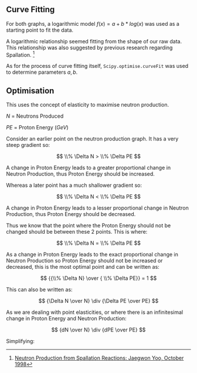 ## Curve Fitting

For both graphs, a logarithmic model $f(x) = a + b*log(x)$ was used as a starting point to fit the data. 

A logarithmic relationship seemed fitting from the shape of our raw data. This relationship was also suggested by previous research regarding Spallation. [^1]

As for the process of curve fitting itself, `Scipy.optimise.curveFit` was used to determine parameters $a,b$. 

## Optimisation 

This uses the concept of elasticity to maximise neutron production. 

$N$ = Neutrons Produced 

$PE$ = Proton Energy ($GeV$)

Consider an earlier point on the neutron production graph. It has a very steep gradient so:

$$ \\% \Delta N > \\% \Delta PE $$

A change in Proton Energy leads to a greater proportional change in Neutron Production, thus Proton Energy should be increased. 

Whereas a later point has a much shallower gradient so:

$$ \\% \Delta N < \\% \Delta PE $$

A change in Proton Energy leads to a lesser proportional change in Neutron Production, thus Proton Energy should be decreased. 

Thus we know that the point where the Proton Energy should not be changed should be between these 2 points. This is where: 

$$ \\% \Delta N = \\% \Delta PE $$

As a change in Proton Energy leads to the exact proportional change in Neutron Production so Proton Energy should not be increased or decreased, this is the most optimal point and can be written as:

$$ {{\\% \Delta N} \over { \\% \Delta PE}} = 1 $$

This can also be written as:

$$ {\Delta N \over N} \div {\Delta PE \over PE} $$

As we are dealing with point elasticities, or where there is an infinitesimal change in Proton Energy and Neutron Production:

$$ {dN \over N} \div {dPE \over PE} $$

Simplifying:






[^1]: [Neutron Production from Spallation Reactions: Jaegwon Yoo, October 1998](https://www.kns.org/files/pre_paper/30/98A-026.PDF) 
